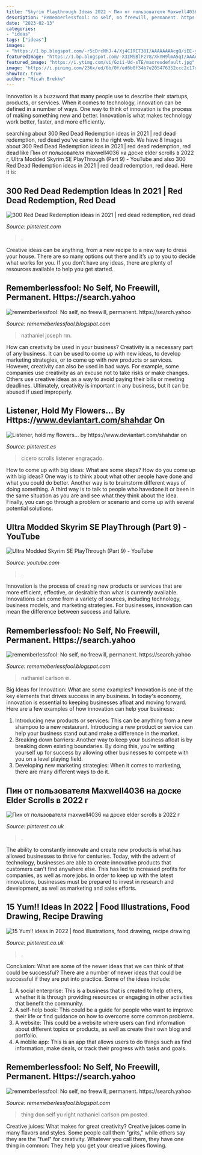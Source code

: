```yaml
---
title: "Skyrim Playthrough Ideas 2022 ~ Пин от пользователя Maxwell4036 на доске Elder Scrolls в 2022 г"
description: "Rememberlessfool: no self, no freewill, permanent. https://search.yahoo"
date: "2023-02-13"
categories:
- "ideas"
tags: ["ideas"]
images:
- "https://1.bp.blogspot.com/-r5cDrcNhJ-4/Xj4CIRIT38I/AAAAAAAAcgQ/iEE-yaaqwdct7I6xpKxFG8Vndedj4TLDwCLcBGAsYHQ/s1600/Untitled404.png"
featuredImage: "https://1.bp.blogspot.com/-X3IMSBlFz78/XkYH9lmA5qI/AAAAAAAAct8/mT0y2T1O1YoW2yvzUqxMh6Nt-BoVHZS6gCLcBGAsYHQ/s320/Untitled458.png"
featured_image: "https://i.ytimg.com/vi/Gzii-Ud-sTE/maxresdefault.jpg"
image: "https://i.pinimg.com/236x/ed/6b/0f/ed6b0f34b7e205476352ccc2c17de8fb.jpg"
ShowToc: true
author: "Micah Brekke"
---
```



Innovation is a buzzword that many people use to describe their startups, products, or services. When it comes to technology, innovation can be defined in a number of ways. One way to think of innovation is the process of making something new and better. Innovation is what makes technology work better, faster, and more efficiently.

	

		
searching about 300 Red Dead Redemption ideas in 2021 | red dead redemption, red dead you've came to the right web. We have 8 Images about 300 Red Dead Redemption ideas in 2021 | red dead redemption, red dead like Пин от пользователя maxwell4036 на доске elder scrolls в 2022 г, Ultra Modded Skyrim SE PlayThrough (Part 9) - YouTube and also 300 Red Dead Redemption ideas in 2021 | red dead redemption, red dead. Here it is:
		
    
## 300 Red Dead Redemption Ideas In 2021 | Red Dead Redemption, Red Dead

<img loading=lazy src="https://i.pinimg.com/236x/ed/6b/0f/ed6b0f34b7e205476352ccc2c17de8fb.jpg" onerror="this.onerror=null;this.src='https://tse1.mm.bing.net/th?id=OIP.RGOeVIEMXf9dcaT55eIuAAAAAA&amp;pid=15.1';" alt="300 Red Dead Redemption ideas in 2021 | red dead redemption, red dead">

_Source: pinterest.com_

>. 

	

Creative ideas can be anything, from a new recipe to a new way to dress your house. There are so many options out there and it’s up to you to decide what works for you. If you don’t have any ideas, there are plenty of resources available to help you get started.

    
## Rememberlessfool: No Self, No Freewill, Permanent. Https://search.yahoo

<img loading=lazy src="https://1.bp.blogspot.com/-0pEkuY0Q-RM/Xj4B_f4iipI/AAAAAAAAce8/RV1OFDMI-i8qHaQgYEDvUgvrJB4DRQDCwCLcBGAsYHQ/s1600/Untitled383.png" onerror="this.onerror=null;this.src='https://tse2.mm.bing.net/th?id=OIP.VPMdD8PYzn0xRh5l8rCvCwHaEK&amp;pid=15.1';" alt="rememberlessfool: No self, no freewill, permanent. https://search.yahoo">

_Source: rememeberlessfool.blogspot.com_

>nathaniel joseph rm. 

	

How can creativity be used in your business?
Creativity is a necessary part of any business. It can be used to come up with new ideas, to develop marketing strategies, or to come up with new products or services. However, creativity can also be used in bad ways. For example, some companies use creativity as an excuse not to take risks or make changes. Others use creative ideas as a way to avoid paying their bills or meeting deadlines. Ultimately, creativity is important in any business, but it can be abused if used improperly.

    
## Listener, Hold My Flowers... By Https://www.deviantart.com/shahdar On

<img loading=lazy src="https://i.pinimg.com/736x/b5/d7/0c/b5d70c28e0b7adbc4a690693bd4a78f8.jpg" onerror="this.onerror=null;this.src='https://tse2.mm.bing.net/th?id=OIP.pnD9fpjpFbj9Dd7dcoT8LgHaWO&amp;pid=15.1';" alt="Listener, hold my flowers... by https://www.deviantart.com/shahdar on">

_Source: pinterest.es_

>cicero scrolls listener engraçado. 

	

How to come up with big ideas: What are some steps?
How do you come up with big ideas? One way is to think about what other people have done and what you could do better. Another way is to brainstorm different ways of doing something. A third way is to talk to people who havedone it or been in the same situation as you are and see what they think about the idea. Finally, you can go through a problem or scenario and come up with several potential solutions.

    
## Ultra Modded Skyrim SE PlayThrough (Part 9) - YouTube

<img loading=lazy src="https://i.ytimg.com/vi/Gzii-Ud-sTE/maxresdefault.jpg" onerror="this.onerror=null;this.src='https://tse4.mm.bing.net/th?id=OIP.NXjqKWD2eeSjDWq4Bw2O3gHaEK&amp;pid=15.1';" alt="Ultra Modded Skyrim SE PlayThrough (Part 9) - YouTube">

_Source: youtube.com_

>. 

	

Innovation is the process of creating new products or services that are more efficient, effective, or desirable than what is currently available. Innovations can come from a variety of sources, including technology, business models, and marketing strategies. For businesses, innovation can mean the difference between success and failure.

    
## Rememberlessfool: No Self, No Freewill, Permanent. Https://search.yahoo

<img loading=lazy src="https://1.bp.blogspot.com/-r5cDrcNhJ-4/Xj4CIRIT38I/AAAAAAAAcgQ/iEE-yaaqwdct7I6xpKxFG8Vndedj4TLDwCLcBGAsYHQ/s1600/Untitled404.png" onerror="this.onerror=null;this.src='https://tse1.mm.bing.net/th?id=OIP.iCzFqoUKdzH4wmmbQKTscAHaEK&amp;pid=15.1';" alt="rememberlessfool: No self, no freewill, permanent. https://search.yahoo">

_Source: rememeberlessfool.blogspot.com_

>nathaniel carlson ei. 

	

Big Ideas for Innovation: What are some examples?
Innovation is one of the key elements that drives success in any business. In today's economy, innovation is essential to keeping businesses afloat and moving forward. Here are a few examples of how innovation can help your business: 
1. Introducing new products or services: This can be anything from a new shampoo to a new restaurant. Introducing a new product or service can help your business stand out and make a difference in the market. 
2. Breaking down barriers: Another way to keep your business afloat is by breaking down existing boundaries. By doing this, you're setting yourself up for success by allowing other businesses to compete with you on a level playing field. 
3. Developing new marketing strategies: When it comes to marketing, there are many different ways to do it.

    
## Пин от пользователя Maxwell4036 на доске Elder Scrolls в 2022 г

<img loading=lazy src="https://i.pinimg.com/originals/96/3a/62/963a626eeb9e2c765341fd293322e099.png" onerror="this.onerror=null;this.src='https://tse2.mm.bing.net/th?id=OIP.upzNd1k5JAgtMYSjzxAHdwHaGL&amp;pid=15.1';" alt="Пин от пользователя maxwell4036 на доске elder scrolls в 2022 г">

_Source: pinterest.co.uk_

>. 

	

The ability to constantly innovate and create new products is what has allowed businesses to thrive for centuries. Today, with the advent of technology, businesses are able to create innovative products that customers can't find anywhere else. This has led to increased profits for companies, as well as more jobs. In order to keep up with the latest innovations, businesses must be prepared to invest in research and development, as well as marketing and sales efforts.

    
## 15 Yum!! Ideas In 2022 | Food Illustrations, Food Drawing, Recipe Drawing

<img loading=lazy src="https://i.pinimg.com/236x/0e/8b/ae/0e8bae0ada95fb97f65725f5e3b541d6.jpg" onerror="this.onerror=null;this.src='https://tse3.mm.bing.net/th?id=OIP.qoREEDrrfPy9Y_cgsFDNVADsDs&amp;pid=15.1';" alt="15 Yum!! ideas in 2022 | food illustrations, food drawing, recipe drawing">

_Source: pinterest.co.uk_

>. 

	

Conclusion: What are some of the newer ideas that we can think of that could be successful?
There are a number of newer ideas that could be successful if they are put into practice. Some of the ideas include: 
1. A social enterprise: This is a business that is created to help others, whether it is through providing resources or engaging in other activities that benefit the community. 
2. A self-help book: This could be a guide for people who want to improve their life or find guidance on how to overcome some common problems. 
3. A website: This could be a website where users can find information about different topics or products, as well as create their own blog and portfolio. 
4. A mobile app: This is an app that allows users to do things such as find information, make deals, or track their progress with tasks and goals.

    
## Rememberlessfool: No Self, No Freewill, Permanent. Https://search.yahoo

<img loading=lazy src="https://1.bp.blogspot.com/-X3IMSBlFz78/XkYH9lmA5qI/AAAAAAAAct8/mT0y2T1O1YoW2yvzUqxMh6Nt-BoVHZS6gCLcBGAsYHQ/s320/Untitled458.png" onerror="this.onerror=null;this.src='https://tse1.mm.bing.net/th?id=OIP.jMxZBMuFavc5xwmdR152ywAAAA&amp;pid=15.1';" alt="rememberlessfool: No self, no freewill, permanent. https://search.yahoo">

_Source: rememeberlessfool.blogspot.com_

>thing don self yu right nathaniel carlson pm posted. 

	

Creative juices: What makes for great creativity?
Creative juices come in many flavors and styles. Some people call them "grits," while others say they are the "fuel" for creativity. Whatever you call them, they have one thing in common: They help you get your creative juices flowing.

